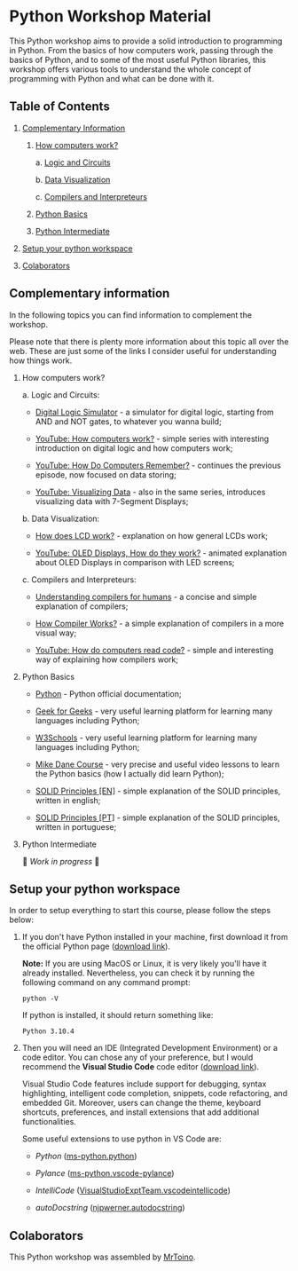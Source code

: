 # Python Workshop Material

This Python workshop aims to provide a solid introduction to programming in Python. From the basics of how computers work, passing through the basics of Python, and to some of the most useful Python libraries, this workshop offers various tools to understand the whole concept of programming with Python and what can be done with it.

## Table of Contents
1. [Complementary Information](#complementary-information)

    1. [How computers work?](#how-computers-work)

        a. [Logic and Circuits](#logic-circuits)

        b. [Data Visualization](#data-visualization)
    
        c. [Compilers and Interpreteurs](#compilers)

    2. [Python Basics](#python-basics)

    3. [Python Intermediate](#python-intermediate)

2. [Setup your python workspace](#setup-python-workspace)

3. [Colaborators](#colaborators)


<a id="complementary-information"></a>
## Complementary information

In the following topics you can find information to complement the workshop.

Please note that there is plenty more information about this topic all over the web. These are just some of the links I consider useful for understanding how things work.

1. How computers work?<a id="how-computers-work"></a>

    a. Logic and Circuits:<a id="logic-circuits"></a>
    
    - [Digital Logic Simulator](https://sebastian.itch.io/digital-logic-sim) - a simulator for digital logic, starting from AND and NOT gates, to whatever you wanna build;

    - [YouTube: How computers work?](https://www.youtube.com/watch?v=QZwneRb-zqA&t=276s) - simple series with interesting introduction on digital logic and how computers work;

    - [YouTube: How Do Computers Remember?](https://www.youtube.com/watch?v=I0-izyq6q5s) - continues the previous episode, now focused on data storing;

    - [YouTube: Visualizing Data](https://www.youtube.com/watch?v=hEDQpqhY2MA) - also in the same series, introduces visualizing data with 7-Segment Displays;

    b. Data Visualization:<a id="data-visualization"></a>

    - [How does LCD work?](https://www.orientdisplay.com/knowledge-base/lcd-basics/how-liquid-crystal-displays-work/) - explanation on how  general LCDs work;

    - [YouTube: OLED Displays, How do they work?](https://www.youtube.com/watch?v=xAMhX3Drq14) - animated explanation about OLED Displays in comparison with LED screens;

    c. Compilers and Interpreteurs:<a id="compilers"></a>

    - [Understanding compilers for humans](https://medium.com/@thelukaswils/understanding-compilers-for-humans-ba970e045877) - a concise and simple explanation of compilers;

    - [How Compiler Works?](https://www.programcreek.com/2011/02/how-compiler-works/) - a simple explanation of compilers in a more visual way;

    - [YouTube: How do computers read code?](https://www.youtube.com/watch?v=QXjU9qTsYCc&t=400s) - simple and interesting way of explaining how compilers work;

2. Python Basics<a id="python-basics"></a>

    - [Python](https://www.python.org/about/gettingstarted/) - Python official documentation;

    - [Geek for Geeks](https://www.geeksforgeeks.org/python-programming-language/) - very useful learning platform for learning many languages including Python;

    - [W3Schools](https://www.w3schools.com/python/) - very useful learning platform for learning many languages including Python;

    - [Mike Dane Course](https://www.mikedane.com/programming-languages/python/) - very precise and useful video lessons to learn the Python basics (how I actually did learn Python);

    - [SOLID Principles [EN]](https://www.freecodecamp.org/news/solid-principles-explained-in-plain-english/) - simple explanation of the SOLID principles, written in english;

    - [SOLID Principles [PT]](https://medium.com/desenvolvendo-com-paixao/o-que-%C3%A9-solid-o-guia-completo-para-voc%C3%AA-entender-os-5-princ%C3%ADpios-da-poo-2b937b3fc530) - simple explanation of the SOLID principles, written in portuguese;
    

3. Python Intermediate<a id="python-intermediate"></a>

    🚧 *Work in progress* 🚧

<a id="setup-python-workspace"></a>
## Setup your python workspace


In order to setup everything to start this course, please follow the steps below:

1. If you don't have Python installed in your machine, first download it from the official Python page ([download link](https://www.python.org/downloads/)).

    **Note:** If you are using MacOS or Linux, it is very likely you'll have it already installed. Nevertheless, you can check it by running the following command on any command prompt:
    
    ```
    python -V
    ```
    If python is installed, it should return something like:
    ```
    Python 3.10.4
    ```

2. Then you will need an IDE (Integrated Development Environment) or a code editor. You can chose any of your preference, but I would recommend the **Visual Studio Code** code editor ([download link](https://code.visualstudio.com/Download)).

    Visual Studio Code features include support for debugging, syntax highlighting, intelligent code completion, snippets, code refactoring, and embedded Git. Moreover, users can change the theme, keyboard shortcuts, preferences, and install extensions that add additional functionalities.


    Some useful extensions to use python in VS Code are:


    - *Python* ([ms-python.python](https://marketplace.visualstudio.com/items?itemName=ms-python.python))
    
    - *Pylance* ([ms-python.vscode-pylance](https://marketplace.visualstudio.com/items?itemName=ms-python.vscode-pylance))
    
    - *IntelliCode* ([VisualStudioExptTeam.vscodeintellicode](https://marketplace.visualstudio.com/items?itemName=VisualStudioExptTeam.vscodeintellicode))
    
    - *autoDocstring* ([njpwerner.autodocstring](https://marketplace.visualstudio.com/items?itemName=njpwerner.autodocstring))


<a id="colaborators"></a>
## Colaborators

This Python workshop was assembled by [MrToino](https://github.com/MrToino).

